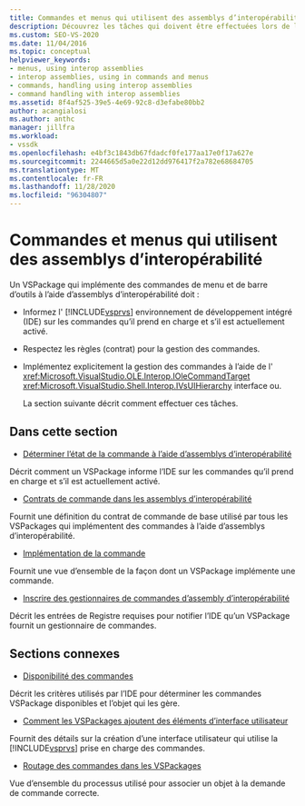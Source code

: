 ```yaml
---
title: Commandes et menus qui utilisent des assemblys d’interopérabilité | Microsoft Docs
description: Découvrez les tâches qui doivent être effectuées lors de l’implémentation de commandes de menu et de barre d’outils dans un VSPackage à l’aide d’assemblys d’interopérabilité.
ms.custom: SEO-VS-2020
ms.date: 11/04/2016
ms.topic: conceptual
helpviewer_keywords:
- menus, using interop assemblies
- interop assemblies, using in commands and menus
- commands, handling using interop assemblies
- command handling with interop assemblies
ms.assetid: 8f4af525-39e5-4e69-92c8-d3efabe80bb2
author: acangialosi
ms.author: anthc
manager: jillfra
ms.workload:
- vssdk
ms.openlocfilehash: e4bf3c1843db67fdadcf0fe177aa17e0f17a627e
ms.sourcegitcommit: 2244665d5a0e22d12dd976417f2a782e68684705
ms.translationtype: MT
ms.contentlocale: fr-FR
ms.lasthandoff: 11/28/2020
ms.locfileid: "96304807"
---
```

# <a name="commands-and-menus-that-use-interop-assemblies"></a>Commandes et menus qui utilisent des assemblys d’interopérabilité
Un VSPackage qui implémente des commandes de menu et de barre d’outils à l’aide d’assemblys d’interopérabilité doit :

- Informez l' [!INCLUDE[vsprvs](../../code-quality/includes/vsprvs_md.md)] environnement de développement intégré (IDE) sur les commandes qu’il prend en charge et s’il est actuellement activé.

- Respectez les règles (contrat) pour la gestion des commandes.

- Implémentez explicitement la gestion des commandes à l’aide de l' <xref:Microsoft.VisualStudio.OLE.Interop.IOleCommandTarget> <xref:Microsoft.VisualStudio.Shell.Interop.IVsUIHierarchy> interface ou.

  La section suivante décrit comment effectuer ces tâches.

## <a name="in-this-section"></a>Dans cette section
- [Déterminer l’état de la commande à l’aide d’assemblys d’interopérabilité](../../extensibility/internals/determining-command-status-by-using-interop-assemblies.md)

 Décrit comment un VSPackage informe l’IDE sur les commandes qu’il prend en charge et s’il est actuellement activé.

- [Contrats de commande dans les assemblys d’interopérabilité](../../extensibility/internals/command-contracts-in-interop-assemblies.md)

 Fournit une définition du contrat de commande de base utilisé par tous les VSPackages qui implémentent des commandes à l’aide d’assemblys d’interopérabilité.

- [Implémentation de la commande](../../extensibility/internals/command-implementation.md)

 Fournit une vue d’ensemble de la façon dont un VSPackage implémente une commande.

- [Inscrire des gestionnaires de commandes d’assembly d’interopérabilité](../../extensibility/internals/registering-interop-assembly-command-handlers.md)

 Décrit les entrées de Registre requises pour notifier l’IDE qu’un VSPackage fournit un gestionnaire de commandes.

## <a name="related-sections"></a>Sections connexes
- [Disponibilité des commandes](../../extensibility/internals/command-availability.md)

 Décrit les critères utilisés par l’IDE pour déterminer les commandes VSPackage disponibles et l’objet qui les gère.

- [Comment les VSPackages ajoutent des éléments d’interface utilisateur](../../extensibility/internals/how-vspackages-add-user-interface-elements.md)

 Fournit des détails sur la création d’une interface utilisateur qui utilise la [!INCLUDE[vsprvs](../../code-quality/includes/vsprvs_md.md)] prise en charge des commandes.

- [Routage des commandes dans les VSPackages](../../extensibility/internals/command-routing-in-vspackages.md)

 Vue d’ensemble du processus utilisé pour associer un objet à la demande de commande correcte.
